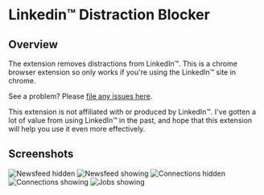# Linkedin™ Distraction Blocker
## Overview
The extension removes distractions from LinkedIn™. This is a chrome browser extension so only works if you're using the LinkedIn™ site in chrome. 

See a problem? Please [file any issues here](https://github.com//satyajit5007/chrome_extension-geekathon/issues). 

This extension is not affiliated with or produced by LinkedIn™. I've gotten a lot of value from using LinkedIn™ in the past, and hope that this extension will help you use it even more effectively. 

## Screenshots
![Newsfeed hidden](/chrome-store/newsfeed-hidden.png)
![Newsfeed showing](/chrome-store/newsfeed-showing.png)
![Connections hidden](/chrome-store/connections-hidden.png)
![Connections showing](/chrome-store/connections-showing.png)
![Jobs showing](/chrome-store/jobs-showing.png)
